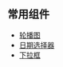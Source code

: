 ## 常用组件

 * [轮播图](./tab/index.html)
 * [日期选择器](./calendar/index.html)
 * [下拉框](./selector/test.html)

